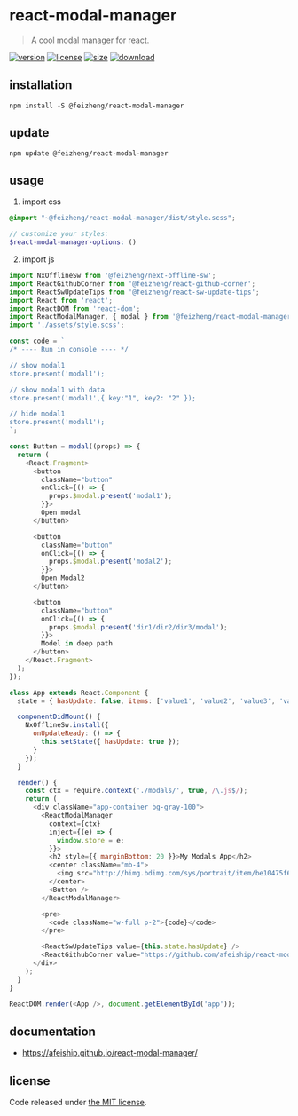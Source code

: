 # react-modal-manager
> A cool modal manager for react.

[![version][version-image]][version-url]
[![license][license-image]][license-url]
[![size][size-image]][size-url]
[![download][download-image]][download-url]

## installation
```shell
npm install -S @feizheng/react-modal-manager
```

## update
```shell
npm update @feizheng/react-modal-manager
```

## usage
1. import css
  ```scss
  @import "~@feizheng/react-modal-manager/dist/style.scss";

  // customize your styles:
  $react-modal-manager-options: ()
  ```
2. import js
  ```js
  import NxOfflineSw from '@feizheng/next-offline-sw';
  import ReactGithubCorner from '@feizheng/react-github-corner';
  import ReactSwUpdateTips from '@feizheng/react-sw-update-tips';
  import React from 'react';
  import ReactDOM from 'react-dom';
  import ReactModalManager, { modal } from '@feizheng/react-modal-manager';
  import './assets/style.scss';

  const code = `
  /* ---- Run in console ---- */

  // show modal1
  store.present('modal1');

  // show modal1 with data
  store.present('modal1',{ key:"1", key2: "2" });

  // hide modal1
  store.present('modal1');
  `;

  const Button = modal((props) => {
    return (
      <React.Fragment>
        <button
          className="button"
          onClick={() => {
            props.$modal.present('modal1');
          }}>
          Open modal
        </button>

        <button
          className="button"
          onClick={() => {
            props.$modal.present('modal2');
          }}>
          Open Modal2
        </button>

        <button
          className="button"
          onClick={() => {
            props.$modal.present('dir1/dir2/dir3/modal');
          }}>
          Model in deep path
        </button>
      </React.Fragment>
    );
  });

  class App extends React.Component {
    state = { hasUpdate: false, items: ['value1', 'value2', 'value3', 'value4'] };

    componentDidMount() {
      NxOfflineSw.install({
        onUpdateReady: () => {
          this.setState({ hasUpdate: true });
        }
      });
    }

    render() {
      const ctx = require.context('./modals/', true, /\.js$/);
      return (
        <div className="app-container bg-gray-100">
          <ReactModalManager
            context={ctx}
            inject={(e) => {
              window.store = e;
            }}>
            <h2 style={{ marginBottom: 20 }}>My Modals App</h2>
            <center className="mb-4">
              <img src="http://himg.bdimg.com/sys/portrait/item/be10475f686d6c73db00.jpg" />
            </center>
            <Button />
          </ReactModalManager>

          <pre>
            <code className="w-full p-2">{code}</code>
          </pre>

          <ReactSwUpdateTips value={this.state.hasUpdate} />
          <ReactGithubCorner value="https://github.com/afeiship/react-modal-manager" />
        </div>
      );
    }
  }

  ReactDOM.render(<App />, document.getElementById('app'));

  ```

## documentation
- https://afeiship.github.io/react-modal-manager/


## license
Code released under [the MIT license](https://github.com/afeiship/react-modal-manager/blob/master/LICENSE.txt).

[version-image]: https://img.shields.io/npm/v/@feizheng/react-modal-manager
[version-url]: https://npmjs.org/package/@feizheng/react-modal-manager

[license-image]: https://img.shields.io/npm/l/@feizheng/react-modal-manager
[license-url]: https://github.com/afeiship/react-modal-manager/blob/master/LICENSE.txt

[size-image]: https://img.shields.io/bundlephobia/minzip/@feizheng/react-modal-manager
[size-url]: https://github.com/afeiship/react-modal-manager/blob/master/dist/react-modal-manager.min.js

[download-image]: https://img.shields.io/npm/dm/@feizheng/react-modal-manager
[download-url]: https://www.npmjs.com/package/@feizheng/react-modal-manager
